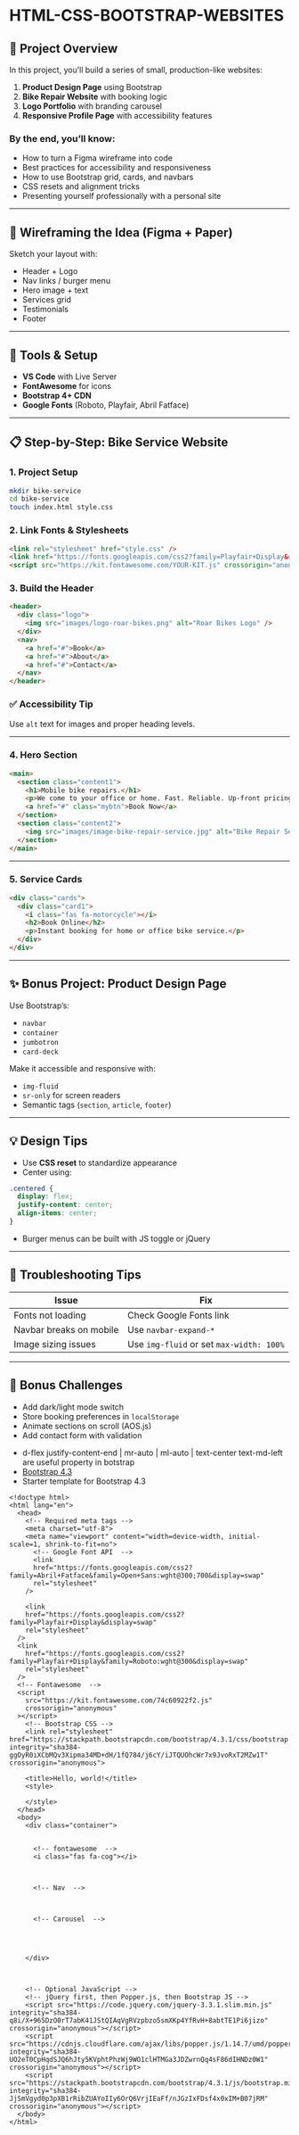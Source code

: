 # HTML-CSS-BOOTSTRAP-WEBSITES
## 🎯 Project Overview

In this project, you’ll build a series of small, production-like websites:

1. **Product Design Page** using Bootstrap  
2. **Bike Repair Website** with booking logic  
3. **Logo Portfolio** with branding carousel  
4. **Responsive Profile Page** with accessibility features  

### By the end, you’ll know:
- How to turn a Figma wireframe into code
- Best practices for accessibility and responsiveness
- How to use Bootstrap grid, cards, and navbars
- CSS resets and alignment tricks
- Presenting yourself professionally with a personal site

---
## 📐 Wireframing the Idea (Figma + Paper)

Sketch your layout with:
- Header + Logo
- Nav links / burger menu
- Hero image + text
- Services grid
- Testimonials
- Footer

---

## 🧰 Tools & Setup

- **VS Code** with Live Server
- **FontAwesome** for icons
- **Bootstrap 4+ CDN**
- **Google Fonts** (Roboto, Playfair, Abril Fatface)

---

## 📋 Step-by-Step: Bike Service Website

### 1. Project Setup
```bash
mkdir bike-service
cd bike-service
touch index.html style.css
```

### 2. Link Fonts & Stylesheets
```html
<link rel="stylesheet" href="style.css" />
<link href="https://fonts.googleapis.com/css2?family=Playfair+Display&display=swap" rel="stylesheet" />
<script src="https://kit.fontawesome.com/YOUR-KIT.js" crossorigin="anonymous"></script>
```

### 3. Build the Header
```html
<header>
  <div class="logo">
    <img src="images/logo-roar-bikes.png" alt="Roar Bikes Logo" />
  </div>
  <nav>
    <a href="#">Book</a>
    <a href="#">About</a>
    <a href="#">Contact</a>
  </nav>
</header>
```

### ✅ Accessibility Tip
Use `alt` text for images and proper heading levels.

---

### 4. Hero Section
```html
<main>
  <section class="content1">
    <h1>Mobile bike repairs.</h1>
    <p>We come to your office or home. Fast. Reliable. Up-front pricing.</p>
    <a href="#" class="mybtn">Book Now</a>
  </section>
  <section class="content2">
    <img src="images/image-bike-repair-service.jpg" alt="Bike Repair Service" />
  </section>
</main>
```

---

### 5. Service Cards
```html
<div class="cards">
  <div class="card1">
    <i class="fas fa-motorcycle"></i>
    <h2>Book Online</h2>
    <p>Instant booking for home or office bike service.</p>
  </div>
</div>
```

---

## ✨ Bonus Project: Product Design Page

Use Bootstrap’s:
- `navbar`
- `container`
- `jumbotron`
- `card-deck`

Make it accessible and responsive with:
- `img-fluid`
- `sr-only` for screen readers
- Semantic tags (`section`, `article`, `footer`)

---

## 💡 Design Tips

- Use **CSS reset** to standardize appearance
- Center using:
```css
.centered {
  display: flex;
  justify-content: center;
  align-items: center;
}
```
- Burger menus can be built with JS toggle or jQuery

---

## 🧪 Troubleshooting Tips

| Issue | Fix |
|-------|-----|
| Fonts not loading | Check Google Fonts link |
| Navbar breaks on mobile | Use `navbar-expand-*` |
| Image sizing issues | Use `img-fluid` or set `max-width: 100%` |

---

## 🌱 Bonus Challenges

- Add dark/light mode switch
- Store booking preferences in `localStorage`
- Animate sections on scroll (AOS.js)
- Add contact form with validation

* d-flex justify-content-end | mr-auto | ml-auto | text-center text-md-left  are useful property in botstrap
* [Bootstrap 4.3](https://getbootstrap.com/docs/4.3/getting-started/introduction/)
* Starter template  for Bootstrap 4.3
```
<!doctype html>
<html lang="en">
  <head>
    <!-- Required meta tags -->
    <meta charset="utf-8">
    <meta name="viewport" content="width=device-width, initial-scale=1, shrink-to-fit=no">
      <!-- Google Font API  -->
      <link
      href="https://fonts.googleapis.com/css2?family=Abril+Fatface&family=Open+Sans:wght@300;700&display=swap"
      rel="stylesheet"
    />

    <link
    href="https://fonts.googleapis.com/css2?family=Playfair+Display&display=swap"
    rel="stylesheet"
  />
  <link
    href="https://fonts.googleapis.com/css2?family=Playfair+Display&family=Roboto:wght@300&display=swap"
    rel="stylesheet"
  />
  <!-- Fontawesome  -->
  <script
    src="https://kit.fontawesome.com/74c60922f2.js"
    crossorigin="anonymous"
  ></script>
    <!-- Bootstrap CSS -->
    <link rel="stylesheet" href="https://stackpath.bootstrapcdn.com/bootstrap/4.3.1/css/bootstrap.min.css" integrity="sha384-ggOyR0iXCbMQv3Xipma34MD+dH/1fQ784/j6cY/iJTQUOhcWr7x9JvoRxT2MZw1T" crossorigin="anonymous">

    <title>Hello, world!</title>
    <style>
    
    </style>
  </head>
  <body>
    <div class="container">


      <!-- fontawesome  -->
      <i class="fas fa-cog"></i>



      <!-- Nav  -->


  
      <!-- Carousel  -->
    



    </div>



    <!-- Optional JavaScript -->
    <!-- jQuery first, then Popper.js, then Bootstrap JS -->
    <script src="https://code.jquery.com/jquery-3.3.1.slim.min.js" integrity="sha384-q8i/X+965DzO0rT7abK41JStQIAqVgRVzpbzo5smXKp4YfRvH+8abtTE1Pi6jizo" crossorigin="anonymous"></script>
    <script src="https://cdnjs.cloudflare.com/ajax/libs/popper.js/1.14.7/umd/popper.min.js" integrity="sha384-UO2eT0CpHqdSJQ6hJty5KVphtPhzWj9WO1clHTMGa3JDZwrnQq4sF86dIHNDz0W1" crossorigin="anonymous"></script>
    <script src="https://stackpath.bootstrapcdn.com/bootstrap/4.3.1/js/bootstrap.min.js" integrity="sha384-JjSmVgyd0p3pXB1rRibZUAYoIIy6OrQ6VrjIEaFf/nJGzIxFDsf4x0xIM+B07jRM" crossorigin="anonymous"></script>
  </body>
</html>
```
